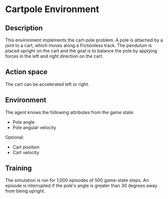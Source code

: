 # Cartpole Environment

## Description

This environment implements the cart-pole problem. A pole is attached by a joint to a cart, which moves along a frictionless track. The pendulum is placed upright on the cart and the goal is to balance the pole by applying forces in the left and right direction on the cart.

## Action space

The cart can be accelerated left or right.

## Environment

The agent knows the following attributes from the game state:

- Pole angle
- Pole angular velocity

Optional:

- Cart position
- Cart velocity

## Training

The simulation is run for 1,000 episodes of 500 game-state steps. An episode is interrupted if the pole's angle is greater than 30 degrees away from being upright.
